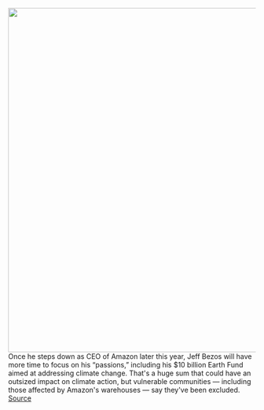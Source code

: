 <img src='https://cdn.vox-cdn.com/thumbor/iu3mHxcZtRdGVlmNYkK_0zqzl7E=/0x0:4320x2880/1200x675/filters:focal(1815x1095:2505x1785)/cdn.vox-cdn.com/uploads/chorus_image/image/68769196/1169518004.0.jpg' width='700px' /><br/>
Once he steps down as CEO of Amazon later this year, Jeff Bezos will have more time to focus on his “passions,” including his $10 billion Earth Fund aimed at addressing climate change. That's a huge sum that could have an outsized impact on climate action, but vulnerable communities — including those affected by Amazon's warehouses — say they've been excluded.
<a href='https://www.theverge.com/2021/2/4/22266225/jeff-bezos-climate-change-earth-fund-amazon-pollution'> Source <a/>